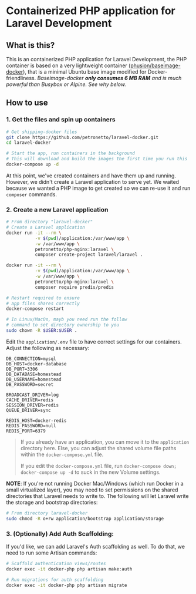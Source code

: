 # Containerized PHP application for Laravel Development

## What is this?

This is an containerized PHP application for Laravel Development, the PHP container is based on a very lightweight container ([phusion/baseimage-docker](http://phusion.github.io/baseimage-docker/)), that is a minimal Ubuntu base image modified for Docker-friendliness. _Baseimage-docker **only consumes 6 MB RAM** and is much powerful than Busybox or Alpine. See why below._

## How to use

### 1. Get the files and spin up containers

```bash
# Get shipping-docker files
git clone https://github.com/petronetto/laravel-docker.git
cd laravel-docker

# Start the app, run containers in the background
# This will download and build the images the first time you run this
docker-compose up -d
```

At this point, we've created containers and have them up and running. However, we didn't create a Laravel application to serve yet. We waited because we wanted a PHP image to get created so we can re-use it and run `composer` commands.

### 2. Create a new Laravel application

```bash
# From directory "laravel-docker"
# Create a Laravel application
docker run -it --rm \
           -v $(pwd)/application:/var/www/app \
           -w /var/www/app \
           petronetto/php-nginx:laravel \
           composer create-project laravel/laravel .

docker run -it --rm \
           -v $(pwd)/application:/var/www/app \
           -w /var/www/app \
           petronetto/php-nginx:laravel \
           composer require predis/predis

# Restart required to ensure
# app files shares correctly
docker-compose restart

# In Linux/MacOs, mayb you need run the follow
# command to set directory ownership to you
sudo chown -R $USER:$USER .
```

Edit the `application/.env` file to have correct settings for our containers. Adjust the following as necessary:

```
DB_CONNECTION=mysql
DB_HOST=docker-database
DB_PORT=3306
DB_DATABASE=homestead
DB_USERNAME=homestead
DB_PASSWORD=secret

BROADCAST_DRIVER=log
CACHE_DRIVER=redis
SESSION_DRIVER=redis
QUEUE_DRIVER=sync

REDIS_HOST=docker-redis
REDIS_PASSWORD=null
REDIS_PORT=6379
```

> If you already have an application, you can move it to the `application` directory here. Else, you can adjust the shared volume file paths within the `docker-compose.yml` file.
> 
> If you edit the `docker-compose.yml` file, run `docker-compose down; docker-compose up -d` to suck in the new Volume settings.

**NOTE**: If you're not running Docker Mac/Windows (which run Docker in a small virtualized layer), you may need to set permissions on the shared directories that Laravel needs to write to. The following will let Laravel write the storage and bootstrap directories:

```bash
# From directory laravel-docker
sudo chmod -R o+rw application/bootstrap application/storage
```

### 3. (Optionally) Add Auth Scaffolding:

If you'd like, we can add Laravel's Auth scaffolding as well. To do that, we need to run some Artisan commands:

```bash
# Scaffold authentication views/routes
docker exec -it docker-php php artisan make:auth

# Run migrations for auth scaffolding
docker exec -it docker-php php artisan migrate
```
